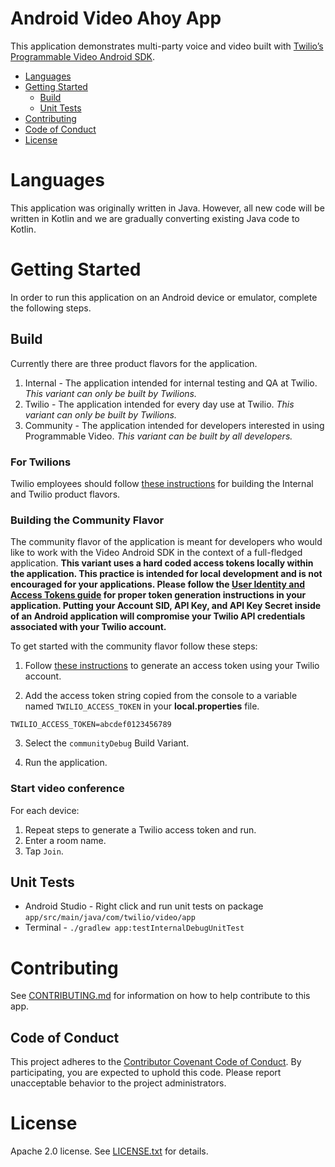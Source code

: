 # Android Video Ahoy App

This application demonstrates multi-party voice and video built with [Twilio’s Programmable Video Android SDK](https://www.twilio.com/docs/video).

- [Languages](#languages)
- [Getting Started](#getting-started)
    - [Build](#build)
    - [Unit Tests](#unit-tests)
- [Contributing](#contributing)
- [Code of Conduct](#code-of-conduct)
- [License](#license)

# Languages
This application was originally written in Java. However, all new code will be written in Kotlin and we are gradually converting existing Java code to Kotlin.

# Getting Started

In order to run this application on an Android device or emulator, complete the following steps.

## Build
Currently there are three product flavors for the application.

1. Internal - The application intended for internal testing and QA at Twilio. _This variant can only be built by Twilions._
1. Twilio - The application intended for every day use at Twilio. _This variant can only be built by Twilions._
1. Community - The application intended for developers interested in using Programmable Video. _This variant can be built by all developers._

### For Twilions

Twilio employees should follow [these instructions](ForTwilions.md) for building the Internal and Twilio product flavors.

### Building the Community Flavor

The community flavor of the application is meant for developers who would like to work with the Video Android SDK in the context of a full-fledged application.
**This variant uses a hard coded access tokens locally within
the application. This practice is intended for local development and is not encouraged for your
applications. Please follow the
[User Identity and Access Tokens guide](https://www.twilio.com/docs/api/video/identity) for proper
token generation instructions in your application. Putting your Account SID,
API Key, and API Key Secret inside of an Android application will compromise your Twilio API
credentials associated with your Twilio account.**

To get started with the community flavor follow these steps:

1. Follow [these instructions](https://www.twilio.com/docs/video/tutorials/user-identity-access-tokens#generate-in-console) to generate an access token using your Twilio account.

2. Add the access token string copied from the console to a variable named `TWILIO_ACCESS_TOKEN`
in your **local.properties** file.

```
TWILIO_ACCESS_TOKEN=abcdef0123456789
```

3. Select the `communityDebug` Build Variant.

4. Run the application.

### Start video conference

For each device:

1. Repeat steps to generate a Twilio access token and run.
1. Enter a room name.
1. Tap `Join`.

## Unit Tests

* Android Studio - Right click and run unit tests on package ```app/src/main/java/com/twilio/video/app```
* Terminal - ```./gradlew app:testInternalDebugUnitTest```

# Contributing

See [CONTRIBUTING.md](CONTRIBUTING.md) for information on how to help contribute to this app.

## Code of Conduct

This project adheres to the [Contributor Covenant Code of Conduct](CODE_OF_CONDUCT.md). By participating, you are expected to uphold this code. Please report unacceptable behavior to the project administrators.

# License

Apache 2.0 license. See [LICENSE.txt](LICENSE.txt) for details.
